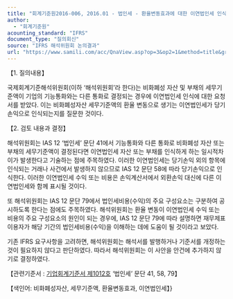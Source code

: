 ```yaml
---
title: "회계기준원2016-006, 2016.01 - 법인세 - 환율변동효과에 대한 이연법인세 인식(IAS 12 ‘법인세’)"
author:
  - "회계기준원"
acounting_standard: "IFRS"
document_type: "질의회신"
source: "IFRS 해석위원회 논의결과"
url: "https://www.samili.com/acc/QnaView.asp?op=3&op2=1&method=title&group=2123-15;1&orgcode=2&searchword=&page=10&code=%ED%9A%8C%EA%B3%84%EA%B8%B0%EC%A4%80%EC%9B%902016%2D006%3A20160131"
---
```

【1. 질의내용】

국제회계기준해석위원회(이하 ‘해석위원회’라 한다)는 비화폐성 자산 및 부채의 세무기준액이 기업의 기능통화와는 다른 통화로 결정되는 경우에 이연법인세 인식에 대한 요청서를 받았다. 이는 비화폐성자산 세무기준액의 환율 변동으로 생기는 이연법인세가 당기손익으로 인식되는지를 질문한 것이다.

  

【2. 검토 내용과 결정】

해석위원회는 IAS 12 ‘법인세’ 문단 41에서 기능통화와 다른 통화로 비화폐성 자산 또는 부채의 세무기준액이 결정된다면 이연법인세 자산 또는 부채를 인식하게 하는 일시적차이가 발생한다고 기술하는 점에 주목하였다. 이러한 이연법인세는 당기손익 외의 항목에 인식되는 거래나 사건에서 발생하지 않으므로 IAS 12 문단 58에 따라 당기손익으로 인식한다. 이러한 이연법인세 수익 또는 비용은 손익계산서에서 외환손익 대신에 다른 이연법인세와 함께 표시될 것이다.

또 해석위원회는 IAS 12 문단 79에서 법인세비용(수익)의 주요 구성요소는 구분하여 공시하도록 한다는 점에도 주목하였다. 해석위원회는 환율 변동이 이연법인세 수익 또는 비용의 주요 구성요소의 원인이 되는 경우에, IAS 12 문단 79에 따라 설명하면 재무제표 이용자가 해당 기간의 법인세비용(수익)을 이해하는 데에 도움이 될 것이라고 보았다.

기존 IFRS 요구사항을 고려하면, 해석위원회는 해석서를 발행하거나 기준서를 개정하는 것이 필요하지 않다고 판단하였다. 따라서 해석위원회는 이 사안을 안건에 추가하지 않기로 결정하였다.

  

【관련기준서 : [기업회계기준서 제1012호](https://www.samili.com/acc/) ‘법인세’ 문단 41, 58, 79】

【색인어: 비화폐성자산, 세무기준액, 환율변동효과, 이연법인세】}